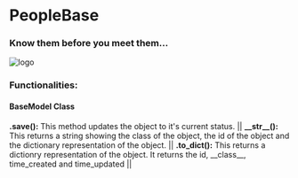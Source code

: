 <h1>PeopleBase</h1>
<h3>Know them before you meet them...</h3>

![logo](https://i.imgur.com/KwGEymn.png)

<h3>Functionalities:</h3>
<h4>BaseModel Class</h4>
<b>.save():</b> This method updates the object to it's current status. || 
<b>__str__():</b> This returns a string showing the class of the object, the id of the object and the dictionary representation of the object. || 
<b>.to_dict():</b> This returns a dictionry representation of the object. It returns the id, __class__, time_created and time_updated ||